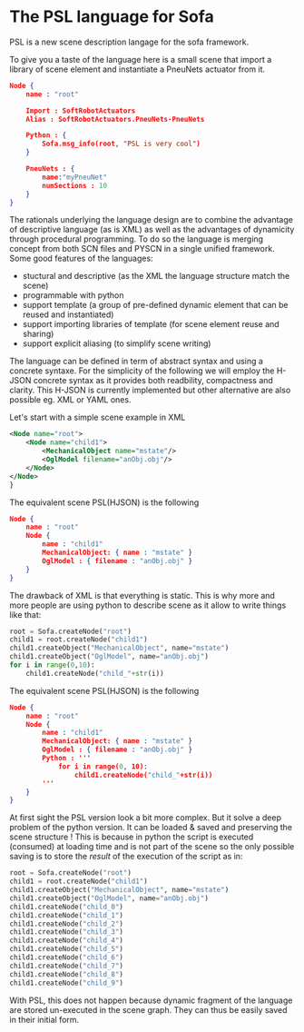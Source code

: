 The PSL language for Sofa 
===========

PSL is a new scene description langage for the sofa framework. 

To give you a taste of the language here is a small scene that import a library of scene element and instantiate 
a PneuNets actuator from it.

```json
Node {
	name : "root"

	Import : SoftRobotActuators
	Alias : SoftRobotActuators.PneuNets-PneuNets

	Python : {
		Sofa.msg_info(root, "PSL is very cool")
	}

	PneuNets : { 
		name:"myPneuNet" 
		numSections : 10
	}
}
```

The rationals underlying the language design are to combine 
the advantage of descriptive language (as is XML) as well as the advantages of dynamicity through procedural programming. 
To do so the language is merging concept from both SCN files and PYSCN in a single unified framework. 
Some good features of the languages:
- stuctural and descriptive (as the XML the language structure match the scene)
- programmable with python
- support template (a group of pre-defined dynamic element that can be reused and instantiated)
- support importing libraries of template (for scene element reuse and sharing)
- support explicit aliasing (to simplify scene writing)

The language can be defined in term of abstract syntax and using a concrete syntaxe. For the simplicity of the following 
we will employ the H-JSON concrete syntax as it provides both readbility, compactness and clarity. This H-JSON is currently 
implemented but other alternative are also possible eg. XML or YAML ones. 

Let's start with a simple scene example in XML
```xml
<Node name="root">
	<Node name="child1">
		<MechanicalObject name="mstate"/> 
		<OglModel filename="anObj.obj"/> 
	</Node>
</Node>
}
```

The equivalent scene PSL(HJSON) is the following 
```json
Node {
	name : "root"
	Node {
		name : "child1"
		MechanicalObject: { name : "mstate" }
		OglModel : { filename : "anObj.obj" }
	}
}
```

The drawback of XML is that everything is static. This is why more and more people are using python to describe scene as it allow
 to write things like that: 
```python
root = Sofa.createNode("root")
child1 = root.createNode("child1")
child1.createObject("MechanicalObject", name="mstate")
child1.createObject("OglModel", name="anObj.obj") 
for i in range(0,10):
	child1.createNode("child_"+str(i))
```

The equivalent scene PSL(HJSON) is the following 
```json
Node {
	name : "root"
	Node {
		name : "child1"
		MechanicalObject: { name : "mstate" }
		OglModel : { filename : "anObj.obj" }
		Python : '''
			for i in range(0, 10):
				child1.createNode("child_"+str(i))
		'''
	}
}
```

At first sight the PSL version look a bit more complex. But it solve a deep problem of the python version. It can be loaded & saved and preserving the scene structure ! 
This is because in python the script is executed (consumed) at loading time and is not part of the scene so the only possible saving is to 
store the *result* of the execution of the script as in: 
```python
root = Sofa.createNode("root")
child1 = root.createNode("child1")
child1.createObject("MechanicalObject", name="mstate")
child1.createObject("OglModel", name="anObj.obj") 
child1.createNode("child_0")
child1.createNode("child_1")
child1.createNode("child_2")
child1.createNode("child_3")
child1.createNode("child_4")
child1.createNode("child_5")
child1.createNode("child_6")
child1.createNode("child_7")
child1.createNode("child_8")
child1.createNode("child_9")
```

With PSL, this does not happen because dynamic fragment of the language are stored un-executed in the scene graph. They can thus be easily saved in their initial form. 




